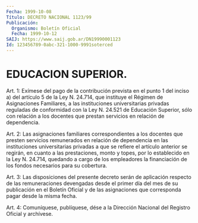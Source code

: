 ```yaml
---
Fecha: 1999-10-08
Título: DECRETO NACIONAL 1123/99
Publicación:
  Organismo: Boletín Oficial
  Fecha: 1999-10-12
SAIJ: https://www.saij.gob.ar/DN19990001123
Id: 123456789-0abc-321-1000-9991soterced
---
```

# EDUCACION SUPERIOR.

<a id="1"></a>
Art. 1: Exímese del pago de la contribución prevista  en  el punto 1 del inciso  a)  del  artículo  5  de  la Ley N. 24.714, que instituye el Régimen de Asignaciones Familiares, a las instituciones universitarias privadas reguladas de  conformidad con la Ley N. 24.521 de Educación Superior, sólo con relación  a  los docentes  que    prestan   servicios  en  relación  de  dependencia.

<a id="2"></a>
Art.  2:  Las  asignaciones  familiares  correspondientes  a  los docentes  que  presten  servicios  remunerados    en   relación  de dependencia en las instituciones universitarias privadas  a  que se refiere el artículo anterior se regirán, en cuanto a las prestaciones, monto y topes, por lo establecido en la Ley N. 24.714, quedando  a  cargo de los empleadores la financiación de los fondos necesarios para su cobertura.

<a id="3"></a>
Art. 3: Las disposiciones del presente decreto serán de aplicación respecto de las  remuneraciones  devengadas desde el primer día del mes de su publicación en el Boletín  Oficial  y de las asignaciones que corresponda pagar desde la misma fecha.

<a id="4"></a>
Art. 4: Comuníquese, publíquese, dése a la Dirección  Nacional del Registro Oficial y archívese.